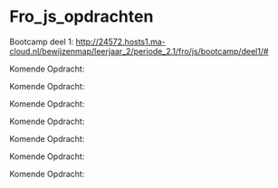 # Fro_js_opdrachten

Bootcamp deel 1: http://24572.hosts1.ma-cloud.nl/bewijzenmap/leerjaar_2/periode_2.1/fro/js/bootcamp/deel1/#

Komende Opdracht:

Komende Opdracht:

Komende Opdracht:

Komende Opdracht:

Komende Opdracht:

Komende Opdracht:

Komende Opdracht:
